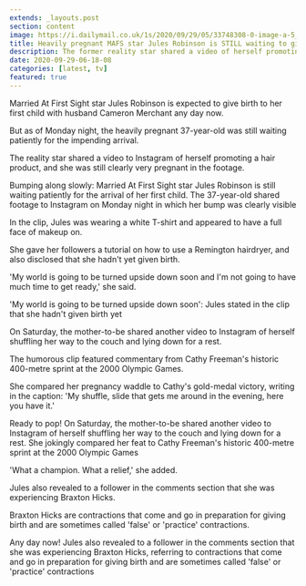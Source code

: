 ```yaml
---
extends: _layouts.post
section: content
image: https://i.dailymail.co.uk/1s/2020/09/29/05/33748308-0-image-a-5_1601353585283.jpg 
title: Heavily pregnant MAFS star Jules Robinson is STILL waiting to give birth 
description: The former reality star shared a video of herself promoting a hair product and she was still pregnant in the video. 
date: 2020-09-29-06-18-08 
categories: [latest, tv] 
featured: true 
--- 
```

Married At First Sight star Jules Robinson is expected to give birth to her first child with husband Cameron Merchant any day now.

But as of Monday night, the heavily pregnant 37-year-old was still waiting patiently for the impending arrival.

The reality star shared a video to Instagram of herself promoting a hair product, and she was still clearly very pregnant in the footage.

Bumping along slowly: Married At First Sight star Jules Robinson is still waiting patiently for the arrival of her first child. The 37-year-old shared footage to Instagram on Monday night in which her bump was clearly visible

In the clip, Jules was wearing a white T-shirt and appeared to have a full face of makeup on.

She gave her followers a tutorial on how to use a Remington hairdryer, and also disclosed that she hadn't yet given birth. 

'My world is going to be turned upside down soon and I'm not going to have much time to get ready,' she said. 

'My world is going to be turned upside down soon': Jules stated in the clip that she hadn't given birth yet

On Saturday, the mother-to-be shared another video to Instagram of herself shuffling her way to the couch and lying down for a rest.

The humorous clip featured commentary from Cathy Freeman's historic 400-metre sprint at the 2000 Olympic Games.

She compared her pregnancy waddle to Cathy's gold-medal victory, writing in the caption: 'My shuffle, slide that gets me around in the evening, here you have it.'

Ready to pop! On Saturday, the mother-to-be shared another video to Instagram of herself shuffling her way to the couch and lying down for a rest. She jokingly compared her feat to Cathy Freeman's historic 400-metre sprint at the 2000 Olympic Games

'What a champion. What a relief,' she added.

Jules also revealed to a follower in the comments section that she was experiencing Braxton Hicks. 

Braxton Hicks are contractions that come and go in preparation for giving birth and are sometimes called 'false' or 'practice' contractions.

Any day now! Jules also revealed to a follower in the comments section that she was experiencing Braxton Hicks, referring to contractions that come and go in preparation for giving birth and are sometimes called 'false' or 'practice' contractions 

